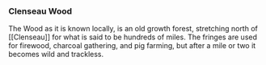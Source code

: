 ### Clenseau Wood

The Wood as it is known locally, is an old growth forest, stretching north of [[Clenseau]] for what is said to be hundreds of miles. The fringes are used for firewood, charcoal gathering, and pig farming, but after a mile or two it becomes wild and trackless.